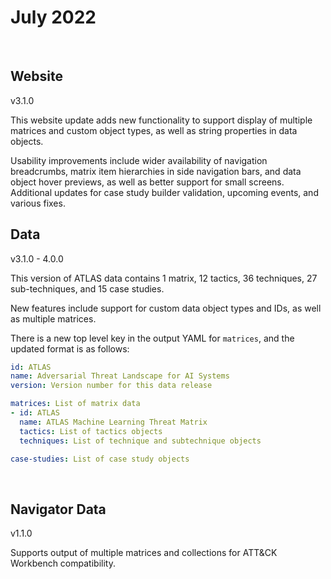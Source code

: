 # July 2022
<br>

## Website
v3.1.0
<br>

This website update adds new functionality to support display of multiple matrices and custom object types, as well as string properties in data objects.

Usability improvements include wider availability of navigation breadcrumbs, matrix item hierarchies in side navigation bars, and data object hover previews, as well as better support for small screens.  Additional updates for case study builder validation, upcoming events, and various fixes.


## Data
v3.1.0 - 4.0.0
<br>

This version of ATLAS data contains 1 matrix, 12 tactics, 36 techniques, 27 sub-techniques, and 15 case studies.

New features include support for custom data object types and IDs, as well as multiple matrices.

There is a new top level key in the output YAML for `matrices`, and the updated format is as follows:
  ```yaml
  id: ATLAS
  name: Adversarial Threat Landscape for AI Systems
  version: Version number for this data release

  matrices: List of matrix data
  - id: ATLAS
    name: ATLAS Machine Learning Threat Matrix
    tactics: List of tactics objects
    techniques: List of technique and subtechnique objects

  case-studies: List of case study objects
  ```

<br>

## Navigator Data
v1.1.0
<br>

Supports output of multiple matrices and collections for ATT&CK Workbench compatibility.
